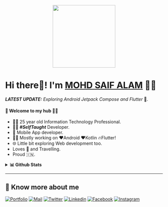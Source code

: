 
<p align="center">
<img src="https://github.com/PatilShreyas/PatilShreyas/blob/master/welcome.png?raw=true" height="200" />
</p>

# Hi there👋! I'm [MOHD SAIF ALAM](http://mohdsaifalam.000webhostapp.com/PORTFOLIO/) 🙋‍♂️

 
_**LATEST UPDATE:**_ _Exploring Android Jetpack Compose and Flutter_ 🥽.

#### 🎍 Welcome to my hub 👨‍💻

- 👨‍🎓 25 year old Information Technology Professional.
- 👨‍💻 ***#SelfTaught*** Developer.
- 📱 Mobile App developer.
- 👨‍💻 Mostly working on ❤️Android ❤️Kotlin 🔥Flutter!
- 🌐 Little bit exploring Web development too.
- Loves 🎵 and Travelling.
- Proud 🇮🇳.

<details>
  <summary><b>📊 Github Stats</b></summary>
  <p align="center"> <img src="https://github-readme-stats.vercel.app/api?username=geekysaif&count_private=true&show_icons=true&include_all_commits=true" alt="Mohd Saif Alam | Stats" />
</details>

---

## 🔗 Know more about me 

[![Portfolio](https://img.shields.io/badge/-Portfolio-black?style=for-the-badge&logo=google-chrome&logoColor=white)](http://mohdsaifalam.000webhostapp.com/PORTFOLIO/)
[![Mail](https://img.shields.io/badge/-Say%20Hi!-black?style=for-the-badge&logo=gmail)](mailto:developersaif25@gmail.com)
[![Twitter](https://img.shields.io/badge/-Twitter-black?style=for-the-badge&logo=twitter)](https://twitter.com/SAIFALAM0025)
[![Linkedin](https://img.shields.io/badge/-LinkedIn-black?style=for-the-badge&logo=Linkedin)](https://www.linkedin.com/in/mohd-saif-alam-2b633b126/)
[![Facebook](https://img.shields.io/badge/-Facebook-black?style=for-the-badge&logo=facebook)](https://www.facebook.com/geekysaifalam/)
[![Instagram](https://img.shields.io/badge/-Instagram-black?style=for-the-badge&logo=instagram)](https://www.instagram.com/geekysaif/)
